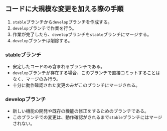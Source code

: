 ## コードに大規模な変更を加える際の手順

1. `stable`ブランチから`develop`ブランチを作成する。
2. `develop`ブランチで作業を行う。
3. 作業が完了したら、`develop`ブランチを`stable`ブランチにマージする。
4. `develop`ブランチは削除する。

### stableブランチ

- 安定したコードのみ含まれるブランチである。
- `develop`ブランチが存在する場合、このブランチで直接コミットすることはなく、マージのみ行う。
- 十分に動作確認された変更のみがこのブランチにマージされる。

### developブランチ

- 新しい機能の開発や既存の機能の修正をするためのブランチである。
- このブランチでの変更は、動作確認がされるまで`stable`ブランチにはマージされない。
